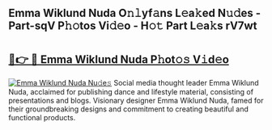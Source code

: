 ## Emma Wiklund Nuda O𝚗𝚕yf𝚊ns L𝚎a𝚔ed N𝚞𝚍es - Part-sqV P𝚑𝚘tos Vi𝚍𝚎o - H𝚘𝚝 Part L𝚎a𝚔s rV7wt

# <h2><a href="http://kf5qhoq.oniu.top/?m=Emma+Wiklund+Nuda">🔗👉 🔴 Emma Wiklund Nuda P𝚑ot𝚘𝚜 V𝚒d𝚎o</a></h2>

[![Emma Wiklund Nuda Nu𝚍e𝚜](https://i.imgur.com/0qMVB7G.gif)](http://kf5qhoq.oniu.top/?m=Emma+Wiklund+Nuda)
Social media thought leader Emma Wiklund Nuda, acclaimed for publishing dance and lifestyle material, consisting of presentations and blogs. Visionary designer Emma Wiklund Nuda, famed for their groundbreaking designs and commitment to creating beautiful and functional products.  
